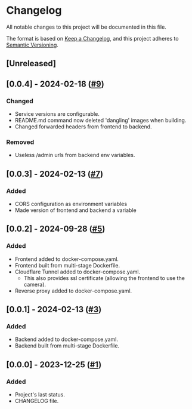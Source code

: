 # Changelog

All notable changes to this project will be documented in this file.

The format is based on [Keep a Changelog](https://keepachangelog.com/en/1.0.0/),
and this project adheres to [Semantic Versioning](https://semver.org/spec/v2.0.0.html).

## [Unreleased]

## [0.0.4] - 2024-02-18 ([#9](https://github.com/lucas-soria/qrsec_ci_cd/pull/9))
### Changed
- Service versions are configurable.
- README.md command now deleted 'dangling' images when building.
- Changed forwarded headers from frontend to backend.

### Removed
- Useless /admin urls from backend env variables.

## [0.0.3] - 2024-02-13 ([#7](https://github.com/lucas-soria/qrsec_ci_cd/pull/7))
### Added
- CORS configuration as environment variables
- Made version of frontend and backend a variable

## [0.0.2] - 2024-09-28 ([#5](https://github.com/soria-lucas/qrsec_ci_cd/pull/5))
### Added
- Frontend added to docker-compose.yaml.
- Frontend built from multi-stage Dockerfile.
- Cloudflare Tunnel added to docker-compose.yaml.
  - This also provides ssl certificate (allowing the frontend to use the camera).
- Reverse proxy added to docker-compose.yaml.

## [0.0.1] - 2024-02-13 ([#3](https://github.com/soria-lucas/qrsec_ci_cd/pull/3))
### Added
- Backend added to docker-compose.yaml.
- Backend built from multi-stage Dockerfile.

## [0.0.0] - 2023-12-25 ([#1](https://github.com/soria-lucas/qrsec_ci_cd/pull/1))
### Added
- Project's last status.
- CHANGELOG file.   
